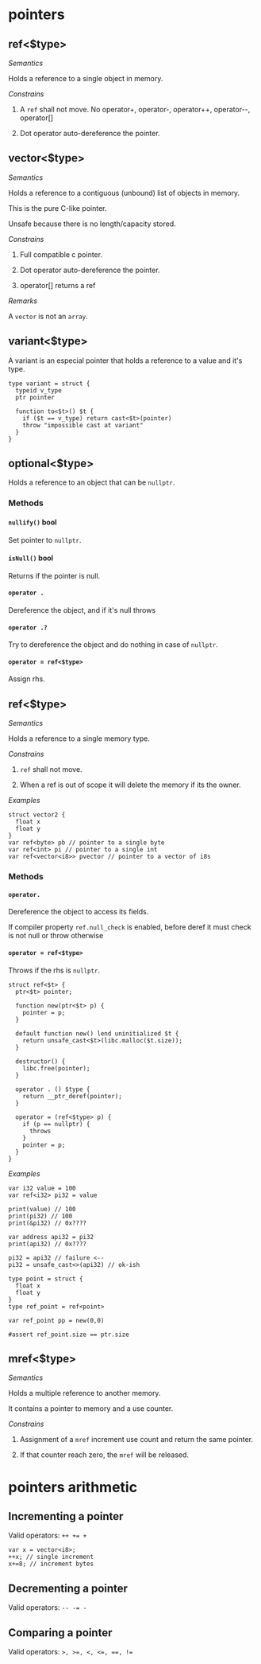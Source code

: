 # pointers

<!-- https://web1.eng.famu.fsu.edu/~haik/met.dir/hcpp.dir/notes.dir/cppnotes/node68.html -->

## ref<$type>

*Semantics*

Holds a reference to a single object in memory.

<!-- Operator. will dereference the pointer and expand type properties. -->

*Constrains*

1. A `ref` shall not move. No operator+, operator-, operator++, operator--, operator[]

2. Dot operator auto-dereference the pointer.


## vector<$type>

*Semantics*

Holds a reference to a contiguous (unbound) list of objects in memory.

This is the pure C-like pointer.

Unsafe because there is no length/capacity stored.

*Constrains*

1. Full compatible c pointer.

2. Dot operator auto-dereference the pointer.

3. operator[] returns a ref

*Remarks*

A `vector` is not an `array`.

## variant<$type>

A variant is an especial pointer that holds a reference to a value and it's type.

```language
type variant = struct {
  typeid v_type
  ptr pointer

  function to<$t>() $t {
    if ($t == v_type) return cast<$t>(pointer)
    throw "impossible cast at variant"
  }
}
```

## optional<$type>

Holds a reference to an object that can be `nullptr`.

### Methods

#### `nullify()` bool

Set pointer to `nullptr`.

#### `isNull()` bool

Returns if the pointer is null.

#### `operator .`

Dereference the object, and if it's null throws

#### `operator .?`

Try to dereference the object and do nothing in case of `nullptr`.

#### `operator = ref<$type>`

Assign rhs.

## ref<$type>

*Semantics*

Holds a reference to a single memory type.

*Constrains*

1. `ref` shall not move.

2. When a ref is out of scope it will delete the memory if its the owner.


*Examples*

```
struct vector2 {
  float x
  float y
}
var ref<byte> pb // pointer to a single byte
var ref<int> pi // pointer to a single int
var ref<vector<i8>> pvector // pointer to a vector of i8s
```

### Methods

#### `operator.`

Dereference the object to access its fields.

If compiler property `ref.null_check` is enabled, before deref it must check is not null or throw
otherwise

#### `operator = ref<$type>`

Throws if the rhs is `nullptr`.


```language
struct ref<$t> {
  ptr<$t> pointer;

  function new(ptr<$t> p) {
    pointer = p;
  }

  default function new() lend uninitialized $t {
    return unsafe_cast<$t>(libc.malloc($t.size));
  }

  destructor() {
    libc.free(pointer);
  }

  operator . () $type {
    return __ptr_deref(pointer);
  }

  operator = (ref<$type> p) {
    if (p == nullptr) {
      throws
    }
    pointer = p;
  }
}
```

*Examples*

```language
var i32 value = 100
var ref<i32> pi32 = value

print(value) // 100
print(pi32) // 100
print(&pi32) // 0x????

var address api32 = pi32
print(api32) // 0x????

pi32 = api32 // failure <--
pi32 = unsafe_cast<>(api32) // ok-ish
```


```language
type point = struct {
  float x
  float y
}
type ref_point = ref<point>

var ref_point pp = new(0,0)

#assert ref_point.size == ptr.size

```

## mref<$type>

*Semantics*

Holds a multiple reference to another memory.

It contains a pointer to memory and a use counter.

*Constrains*

1. Assignment of a `mref` increment use count and return the same pointer.

2. If that counter reach zero, the `mref` will be released.



# pointers arithmetic

## Incrementing a pointer

Valid operators: `++ += +`

```
var x = vector<i8>;
++x; // single increment
x+=8; // increment bytes
```
## Decrementing a pointer

Valid operators: `-- -= -`

## Comparing a pointer

Valid operators: `>, >=, <, <=, ==, !=`

